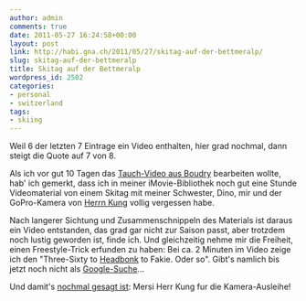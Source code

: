 ```yaml
---
author: admin
comments: true
date: 2011-05-27 16:24:58+00:00
layout: post
link: http://habi.gna.ch/2011/05/27/skitag-auf-der-bettmeralp/
slug: skitag-auf-der-bettmeralp
title: Skitag auf der Bettmeralp
wordpress_id: 2502
categories:
- personal
- switzerland
tags:
- skiing
---
```


Weil 6 der letzten 7 Eintrage ein Video enthalten, hier grad nochmal, dann steigt die Quote auf 7 von 8.




Als ich vor gut 10 Tagen das [Tauch-Video aus Boudry](http://habi.gna.ch/2011/05/20/boudry-plage/) bearbeiten wollte, hab' ich gemerkt, dass ich in meiner iMovie-Bibliothek noch gut eine Stunde Videomaterial von einem Skitag mit meiner Schwester, Dino, mir und der GoPro-Kamera von [Herrn Kung](http://kuengfu.ch/) vollig vergessen habe.




Nach langerer Sichtung und Zusammenschnippeln des Materials ist daraus ein Video entstanden, das grad gar nicht zur Saison passt, aber trotzdem noch lustig geworden ist, finde ich. Und gleichzeitig nehme mir die Freiheit, einen Freestyle-Trick erfunden zu haben: Bei ca. 2 Minuten im Video zeige ich den "Three-Sixty to [Headbonk](http://www.mariowiki.com/Headbonk) to Fakie. Oder so". Gibt's namlich bis jetzt noch nicht als [Google-Suche](http://www.google.ch/search?client=safari&rls=en&q=Three-Sixty+to+Headbonk+to+Fakie.+Oder+so&ie=UTF-8&oe=UTF-8&redir_esc=&ei=xs_fTYWWEZHOswaQrdnSBQ#sclient=psy&hl=de&client=safari&rls=en&source=hp&q=%22Three-Sixty+to+Headbonk+to+Fakie.+Oder+so%22&aq=f&aqi=&aql=f&oq=&pbx=1&bav=on.2,or.r_gc.r_pw.&fp=bd2e95e16be97807&biw=1343&bih=799)...







Und damit's [nochmal gesagt ist](http://habi.gna.ch/2011/03/18/telemark-weekend-2011/): Mersi Herr Kung fur die Kamera-Ausleihe!
